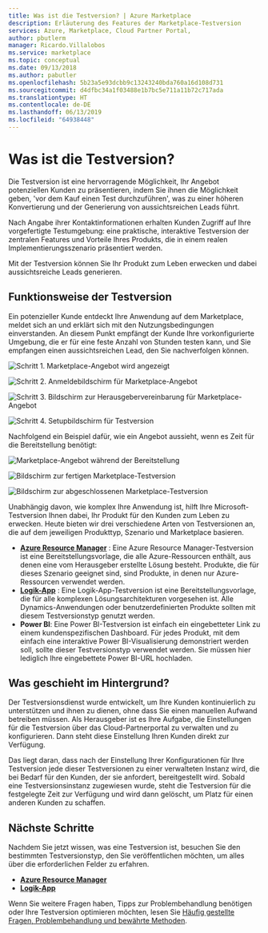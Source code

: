 ```yaml
---
title: Was ist die Testversion? | Azure Marketplace
description: Erläuterung des Features der Marketplace-Testversion
services: Azure, Marketplace, Cloud Partner Portal,
author: pbutlerm
manager: Ricardo.Villalobos
ms.service: marketplace
ms.topic: conceptual
ms.date: 09/13/2018
ms.author: pabutler
ms.openlocfilehash: 5b23a5e93dcbb9c13243240bda760a16d108d731
ms.sourcegitcommit: d4dfbc34a1f03488e1b7bc5e711a11b72c717ada
ms.translationtype: HT
ms.contentlocale: de-DE
ms.lasthandoff: 06/13/2019
ms.locfileid: "64938448"
---
```

<a name="what-is-test-drive"></a>Was ist die Testversion?
===================

Die Testversion ist eine hervorragende Möglichkeit, Ihr Angebot potenziellen Kunden zu präsentieren, indem Sie ihnen die Möglichkeit geben, \'vor dem Kauf einen Test durchzuführen\', was zu einer höheren Konvertierung und der Generierung von aussichtsreichen Leads führt.

Nach Angabe ihrer Kontaktinformationen erhalten Kunden Zugriff auf Ihre vorgefertigte Testumgebung: eine praktische, interaktive Testversion der zentralen Features und Vorteile Ihres Produkts, die in einem realen Implementierungsszenario präsentiert werden.

Mit der Testversion können Sie Ihr Produkt zum Leben erwecken und dabei aussichtsreiche Leads generieren.

<a name="how-does-a-test-drive-work"></a>Funktionsweise der Testversion
---------------------------

Ein potenzieller Kunde entdeckt Ihre Anwendung auf dem Marketplace, meldet sich an und erklärt sich mit den Nutzungsbedingungen einverstanden. An diesem Punkt empfängt der Kunde Ihre vorkonfigurierte Umgebung, die er für eine feste Anzahl von Stunden testen kann, und Sie empfangen einen aussichtsreichen Lead, den Sie nachverfolgen können.

![Schritt 1. Marketplace-Angebot wird angezeigt](./media/what-is-test-drive/step1.png)

![Schritt 2. Anmeldebildschirm für Marketplace-Angebot](./media/what-is-test-drive/step1andahalf.png)

![Schritt 3. Bildschirm zur Herausgebervereinbarung für Marketplace-Angebot](./media/what-is-test-drive/step2.png)

![Schritt 4. Setupbildschirm für Testversion](./media/what-is-test-drive/step3.png)

Nachfolgend ein Beispiel dafür, wie ein Angebot aussieht, wenn es Zeit für die Bereitstellung benötigt:

![Marketplace-Angebot während der Bereitstellung](./media/what-is-test-drive/step4.png)

![Bildschirm zur fertigen Marketplace-Testversion](./media/what-is-test-drive/step5.png)

![Bildschirm zur abgeschlossenen Marketplace-Testversion](./media/what-is-test-drive/step6.png)

Unabhängig davon, wie komplex Ihre Anwendung ist, hilft Ihre Microsoft-Testversion Ihnen dabei, Ihr Produkt für den Kunden zum Leben zu erwecken. Heute bieten wir drei verschiedene Arten von Testversionen an, die auf dem jeweiligen Produkttyp, Szenario und Marketplace basieren.

- **[Azure Resource Manager](./azure-resource-manager-test-drive.md)** : Eine Azure Resource Manager-Testversion ist eine Bereitstellungsvorlage, die alle Azure-Ressourcen enthält, aus denen eine vom Herausgeber erstellte Lösung besteht. Produkte, die für dieses Szenario geeignet sind, sind Produkte, in denen nur Azure-Ressourcen verwendet werden.
- **[Logik-App](./logic-app-test-drive.md)** : Eine Logik-App-Testversion ist eine Bereitstellungsvorlage, die für alle komplexen Lösungsarchitekturen vorgesehen ist. Alle Dynamics-Anwendungen oder benutzerdefinierten Produkte sollten mit diesem Testversionstyp genutzt werden.
- **Power BI**: Eine Power BI-Testversion ist einfach ein eingebetteter Link zu einem kundenspezifischen Dashboard. Für jedes Produkt, mit dem einfach eine interaktive Power BI-Visualisierung demonstriert werden soll, sollte dieser Testversionstyp verwendet werden.
    Sie müssen hier lediglich Ihre eingebettete Power BI-URL hochladen.

<a name="what-goes-on-in-the-background"></a>Was geschieht im Hintergrund?
-------------------------------

Der Testversionsdienst wurde entwickelt, um Ihre Kunden kontinuierlich zu unterstützen und ihnen zu dienen, ohne dass Sie einen manuellen Aufwand betreiben müssen. Als Herausgeber ist es Ihre Aufgabe, die Einstellungen für die Testversion über das Cloud-Partnerportal zu verwalten und zu konfigurieren. Dann steht diese Einstellung Ihren Kunden direkt zur Verfügung.

Das liegt daran, dass nach der Einstellung Ihrer Konfigurationen für Ihre Testversion jede dieser Testversionen zu einer verwalteten Instanz wird, die bei Bedarf für den Kunden, der sie anfordert, bereitgestellt wird. Sobald eine Testversionsinstanz zugewiesen wurde, steht die Testversion für die festgelegte Zeit zur Verfügung und wird dann gelöscht, um Platz für einen anderen Kunden zu schaffen.

<a name="next-steps"></a>Nächste Schritte
----------

Nachdem Sie jetzt wissen, was eine Testversion ist, besuchen Sie den bestimmten Testversionstyp, den Sie veröffentlichen möchten, um alles über die erforderlichen Felder zu erfahren.

- **[Azure Resource Manager](./azure-resource-manager-test-drive.md)**
- **[Logik-App](./logic-app-test-drive.md)**

Wenn Sie weitere Fragen haben, Tipps zur Problembehandlung benötigen oder Ihre Testversion optimieren möchten, lesen Sie [Häufig gestellte Fragen, Problembehandlung und bewährte Methoden](./marketing-and-best-practices.md).
